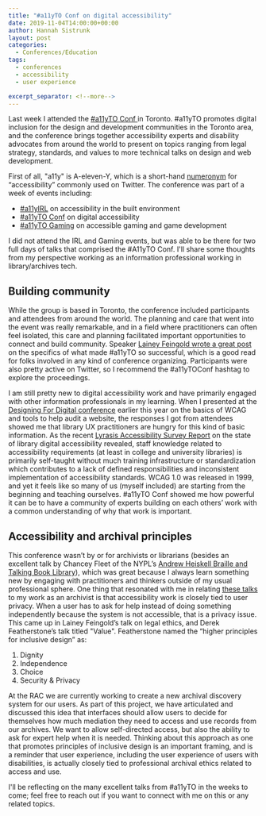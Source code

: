 ```yaml
---
title: "#a11yTO Conf on digital accessibility"
date: 2019-11-04T14:00:00+00:00
author: Hannah Sistrunk
layout: post
categories:
  - Conferences/Education
tags:
  - conferences
  - accessibility
  - user experience

excerpt_separator: <!--more-->
---
```


Last week I attended the [#a11yTO Conf ](https://conf.a11yto.com/)in Toronto. #a11yTO promotes digital inclusion for the design and development communities in the Toronto area, and the conference brings together accessibility experts and disability advocates from around the world to present on topics ranging from legal strategy, standards, and values to more technical talks on design and web development.

<!--more-->

First of all, "a11y" is A-eleven-Y, which is a short-hand [numeronym](https://en.wikipedia.org/wiki/Numeronym) for “accessibility” commonly used on Twitter. The conference was part of a week of events including:

* [#a11yIRL](https://irl.a11yto.com/) on accessibility in the built environment
* [#a11yTO Conf](https://conf.a11yto.com/) on digital accessibility
* [#a11yTO Gaming](https://gaming.a11yto.com/) on accessible gaming and game development

I did not attend the IRL and Gaming events, but was able to be there for two full days of talks that comprised the #A11yTO Conf. I'll share some thoughts from my perspective working as an information professional working in library/archives tech.

## Building community

While the group is based in Toronto, the conference included participants and attendees from around the world. The planning and care that went into the event was really remarkable, and in a field where practitioners can often feel isolated, this care and planning facilitated important opportunities to connect and build community. Speaker [Lainey Feingold wrote a great post ](https://www.lflegal.com/2019/10/a11yto/)on the specifics of what made #a11yTO so successful, which is a good read for folks involved in any kind of conference organizing. Participants were also pretty active on Twitter, so I recommend the #a11yTOConf hashtag to explore the proceedings.

I am still pretty new to digital accessibility work and have primarily engaged with other information professionals in my learning. When I presented at the [Designing For Digital conference](http://designingfordigital.com/2019-conference/) earlier this year on the basics of WCAG and tools to help audit a website, the responses I got from attendees showed me that library UX practitioners are hungry for this kind of basic information. As the recent [Lyrasis Accessibility Survey Report](https://www.lyrasis.org/technology/Pages/Accessibility-Survey-Report.aspx) on the state of library digital accessibility revealed, staff knowledge related to accessibility requirements (at least in college and university libraries) is primarily self-taught without much training infrastructure or standardization which contributes to a lack of defined responsibilities and inconsistent implementation of accessibility standards. WCAG 1.0 was released in 1999, and yet it feels like so many of us (myself included) are starting from the beginning and teaching ourselves. #a11yTO Conf showed me how powerful it can be to have a community of experts building on each others’ work with a common understanding of why that work is important.

## Accessibility and archival principles

This conference wasn’t by or for archivists or librarians (besides an excellent talk by Chancey Fleet of the NYPL’s [Andrew Heiskell Braille and Talking Book Library](https://www.nypl.org/locations/heiskell#!)), which was great because I always learn something new by engaging with practitioners and thinkers outside of my usual professional sphere. One thing that resonated with me in relating [these talks](https://conf.a11yto.com/talks) to my work as an archivist is that accessibility work is closely tied to user privacy. When a user has to ask for help instead of doing something independently because the system is not accessible, that is a privacy issue. This came up in Lainey Feingold’s talk on legal ethics, and Derek Featherstone’s talk titled "Value". Featherstone named the “higher principles for inclusive design” as:

1. Dignity
2. Independence
3. Choice
4. Security & Privacy

At the RAC we are currently working to create a new archival discovery system for our users. As part of this project, we have articulated and discussed this idea that interfaces should allow users to decide for themselves how much mediation they need to access and use records from our archives. We want to allow self-directed access, but also the ability to ask for expert help when it is needed. Thinking about this approach as one that promotes principles of inclusive design is an important framing, and is a reminder that user experience, including the user experience of users with disabilities, is actually closely tied to professional archival ethics related to access and use.

I'll be reflecting on the many excellent talks from #a11yTO in the weeks to come; feel free to reach out if you want to connect with me on this or any related topics.
